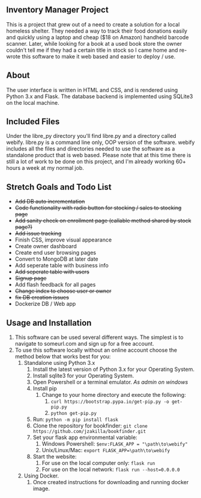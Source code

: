 ## Inventory Manager Project
This is a project that grew out of a need to create a solution for a local homeless shelter. They needed a way to track their food donations easily and quickly using a laptop and cheap ($18 on Amazon) handheld barcode scanner. Later, while looking for a book at a used book store the owner couldn't tell me if they had a certain title in stock so I came home and re-wrote this software to make it web based and easier to deploy / use.

## About
The user interface is written in HTML and CSS, and is rendered using Python 3.x and Flask. The database backend is implemented using SQLite3 on the local machine.

## Included Files
Under the libre_py directory you'll find libre.py and a directory called webify.
libre.py is a command line only, OOP version of the software.
webify includes all the files and directories needed to use the software as a standalone product that is web based.
Please note that at this time there is still a lot of work to be done on this project, and I'm already working 60+ hours a week at my normal job.


## Stretch Goals and Todo List
* ~~Add DB auto incrementation~~
* ~~Code functionality with radio button for stocking / sales to stocking page~~
* ~~Add sanity check on enrollment page (callable method shared by stock page?)~~
* ~~Add issue tracking~~
* Finish CSS, improve visual appearance
* Create owner dashboard
* Create end user browsing pages
* Convert to MongoDB at later date
* Add seperate table with business info
* ~~Add seperate table with users~~
* ~~Signup page~~
* Add flash feedback for all pages
* ~~Change index to choose user or owner~~
* ~~fix DB creation issues~~
* Dockerize DB / Web app

## Usage and Installation
1.  This software can be used several different ways. The simplest is to navigate to someurl.com and sign up for a free account.
2. To use this software locally without an online account choose the method below that works best for you:
	1. Standalone using Python 3.x
		1. Install the latest version of Python 3.x for your Operating System.
		2. Install sqlite3 for your Operating System.
		3. Open Powershell or a terminal emulator. *As admin on windows*
		4. Install pip
			1. Change to your home directory and execute the following:
				1. `curl https://bootstrap.pypa.io/get-pip.py -o get-pip.py`
				2. `python get-pip.py`
		5. Run: `python -m pip install flask`
		6. Clone the repository for bookfinder: `git clone https://github.com/jzakilla/bookfinder.git`
		7. Set your flask app environmental variable:
			1. Windows Powershell: `$env:FLASK_APP = "\path\to\webify"`
			2. Unix/Linux/Mac: `export FLASK_APP=\path\to\webify`
		8. Start the website:
			1. For use on the local computer only: `flask run`
			2. For use on the local network: `flask run --host=0.0.0.0`
	2. Using Docker.
		1. Once created instructions for downloading and running docker image.